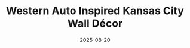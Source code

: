 ---
title: "Western Auto Inspired Kansas City Wall Décor"
date: 2025-08-20
publish_on: "2025-08-20"
summary: "A 3D-printed wall display inspired by the iconic Western Auto sign — featuring bold Kansas City lettering and the signature arrow motif, designed as a nostalgic tribute to the city’s skyline and history."
tags: [Signs, Décor]
photos: ["/assets/img/kcwa1.png"]
category: Signs
detail: >
  This 3D-printed wall display pays homage to one of Kansas City’s most beloved skyline landmarks — the historic Western Auto sign. Featuring the distinctive arrow motif and bold vintage lettering, it captures the nostalgia of KC architecture in a sculptural, display-ready format. Perfect for Midwestern pride walls, lofts, or anyone who holds Kansas City close to heart — modern décor with grounded Americana soul.
square_url:
makerworld_url:
---